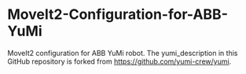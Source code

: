 # MoveIt2-Configuration-for-ABB-YuMi
MoveIt2 configuration for ABB YuMi robot. The yumi_description in this GitHub repository is forked from https://github.com/yumi-crew/yumi.
